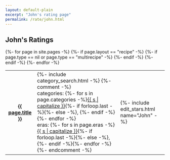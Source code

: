 ```yaml
---
layout: default-plain
excerpt: "John's rating page"
permalink: /rate/john.html
---
```


<div class="grid_container full">
    <h2>John's Ratings</h2>
    <table class="home_table">
    {%- for page in site.pages -%}
        {%- if page.layout == "recipe" -%}
        {%- if page.type == nil or page.type == "multirecipe" -%}
        <tr>
        <th class="home_title">
            <a href="{{ page.url | prepend: site.baseurl }}">
            {{ page.title }}
            </a>
        </th>
        <td class="home_spirits">
            {%- include category_search.html -%}
            {%- comment -%}<br>
            categories: {%- for s in page.categories -%}<a href="/cocktails/category/{{s}}_cocktails.html">{{ s | capitalize }}</a>{%- if forloop.last -%}{%- else -%}, {%- endif -%}{%- endfor -%}<br>
            eras: {%- for s in page.eras -%}<a href="/cocktails/era/{{s}}.html">{{ s | capitalize }}</a>{%- if forloop.last -%}{%- else -%}, {%- endif -%}{%- endfor -%}
            {%- endcomment -%}
        </td>
        <td class="home_stars">
            {%- include edit_stars.html name="John" -%}
        </td>
        </tr>
        {%- endif -%}
        {%- endif -%}
    {%- endfor -%}
    </table>
</div><!-- /div grid-container -->
